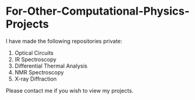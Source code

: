 # For-Other-Computational-Physics-Projects

I have made the following repositories private:
1. Optical Circuits
2. IR Spectroscopy
3. Differential Thermal Analysis
4. NMR Spectroscopy
5. X-ray Diffraction

Please contact me if you wish to view my projects.

